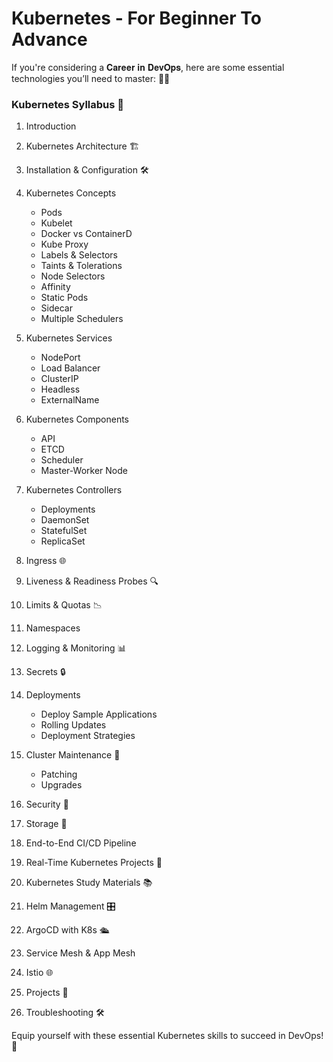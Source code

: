 # Kubernetes - For Beginner To Advance

If you're considering a 𝐂𝐚𝐫𝐞𝐞𝐫 𝐢𝐧 𝐃𝐞𝐯𝐎𝐩𝐬, here are some essential technologies you’ll need to master: 💼🚀  


### Kubernetes Syllabus 📘

1. Introduction  
2. Kubernetes Architecture 🏗️  
3. Installation & Configuration 🛠️  
4. Kubernetes Concepts 
   - Pods  
   - Kubelet  
   - Docker vs ContainerD  
   - Kube Proxy  
   - Labels & Selectors  
   - Taints & Tolerations  
   - Node Selectors  
   - Affinity  
   - Static Pods  
   - Sidecar  
   - Multiple Schedulers  

5. Kubernetes Services 
   - NodePort  
   - Load Balancer  
   - ClusterIP  
   - Headless  
   - ExternalName  

6. Kubernetes Components 
   - API  
   - ETCD  
   - Scheduler  
   - Master-Worker Node  

7. Kubernetes Controllers 
   - Deployments  
   - DaemonSet  
   - StatefulSet  
   - ReplicaSet  

8. Ingress 🌐  
9. Liveness & Readiness Probes 🔍  
10. Limits & Quotas 📉  
11. Namespaces  
12. Logging & Monitoring 📊  
13. Secrets 🔒  
14. Deployments 
    - Deploy Sample Applications  
    - Rolling Updates  
    - Deployment Strategies  

15. Cluster Maintenance 🔄  
    - Patching
    - Upgrades   

16. Security 🔐  
17. Storage 💾  
18. End-to-End CI/CD Pipeline  
19. Real-Time Kubernetes Projects 📂  
20. Kubernetes Study Materials 📚  
21. Helm Management 🎛️  
22. ArgoCD with K8s 🛳️  
23. Service Mesh & App Mesh  
24. Istio 🌐  
25. Projects 📂  
26. Troubleshooting 🛠️  

Equip yourself with these essential Kubernetes skills to succeed in DevOps! 🚀
